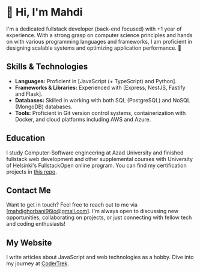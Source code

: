 # 💫 Hi, I'm Mahdi

I'm a dedicated fullstack developer (back-end focused) with +1 year of experience. With a strong grasp on computer science principles and hands on  with various programming languages and frameworks, I am proficient in designing scalable systems and optimizing application performance. 🚀

## Skills & Technologies

- **Languages:** Proficient in [JavaScript (+ TypeScript) and Python].
- **Frameworks & Libraries:** Experienced with [Express, NestJS, Fastify and Flask].
- **Databases:** Skilled in working with both SQL (PostgreSQL) and NoSQL (MongoDB) databases.
- **Tools:** Proficient in Git version control systems, containerization with Docker, and cloud platforms including AWS and Azure.

## Education

I study Computer-Software engineering at Azad University and finished fullstack web development and other supplemental courses with University of Helsinki's FullstackOpen online program. You can find my certification projects in [this repo](https://github.com/adrian-qorbani/fullstackopen).


## Contact Me

Want to get in touch? Feel free to reach out to me via [mahdighorbani96io@gmail.com]. I'm always open to discussing new opportunities, collaborating on projects, or just connecting with fellow tech and coding enthusiasts!

## My Website

I write articles about JavaScript and web technologies as a hobby. Dive into my journey at [CoderTrek](https://www.codertrek.com/).

